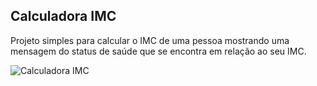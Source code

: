 ## Calculadora IMC

Projeto simples para calcular o IMC de uma pessoa mostrando uma mensagem do status de saúde que se encontra em relação ao seu IMC.


![Calculadora IMC](https://user-images.githubusercontent.com/72532360/142700115-51e13c26-2b42-4e5a-a912-86cfd506ace3.png)
